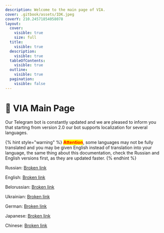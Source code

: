 ```yaml
---
description: Welcome to the main page of VIA.
cover: .gitbook/assets/IDK.jpeg
coverY: 210.24571854058078
layout:
  cover:
    visible: true
    size: full
  title:
    visible: true
  description:
    visible: true
  tableOfContents:
    visible: true
  outline:
    visible: true
  pagination:
    visible: false
---
```


# 🏡 VIA Main Page

Our Telegram bot is constantly updated and we are pleased to inform you that starting from version 2.0 our bot supports localization for several languages.

{% hint style="warning" %}
<mark style="color:red;">**Attention**</mark>, some languages may not be fully translated and you may be given English instead of translation into your language, the same thing about this documentation, check the Russian and English versions first, as they are updated faster.
{% endhint %}

Russian: [Broken link](broken-reference "mention")

English: [Broken link](broken-reference "mention")

Belorussian: [Broken link](broken-reference "mention")

Ukrainian: [Broken link](broken-reference "mention")

German: [Broken link](broken-reference "mention")

Japanese: [Broken link](broken-reference "mention")

Chinese: [Broken link](broken-reference "mention")
